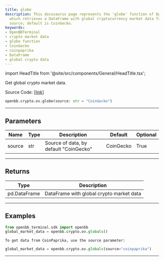 ```yaml
---
title: globe
description: This docusaurus page represents the 'globe' function of OpenBBTerminal
  which retrieves a DataFrame with global cryptocurrency market data from a specified
  source; default is CoinGecko.
keywords:
- OpenBBTerminal
- crypto market data
- globe function
- CoinGecko
- coinpaprika
- DataFrame
- global crypto data
---
```


import HeadTitle from '@site/src/components/General/HeadTitle.tsx';

<HeadTitle title="globe - Ov - Crypto - Reference | OpenBB SDK Docs" />

Get global crypto market data.

Source Code: [[link](https://github.com/OpenBB-finance/OpenBBTerminal/tree/main/openbb_terminal/cryptocurrency/overview/sdk_helpers.py#L11)]

```python
openbb.crypto.ov.globe(source: str = "CoinGecko")
```

---

## Parameters

| Name | Type | Description | Default | Optional |
| ---- | ---- | ----------- | ------- | -------- |
| source | str | Source of data, by default "CoinGecko" | CoinGecko | True |


---

## Returns

| Type | Description |
| ---- | ----------- |
| pd.DataFrame | DataFrame with global crypto market data |
---

## Examples

```python
from openbb_terminal.sdk import openbb
global_market_data = openbb.crypto.ov.globals()
```

```
To get data from CoinPaprika, use the source parameter:
```
```python
global_market_data = openbb.crypto.ov.globals(source="coinpaprika")
```

---
